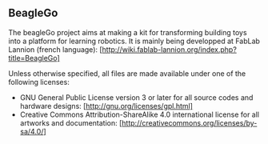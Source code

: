 BeagleGo
--------

The beagleGo project aims at making a kit for transforming building toys into a platform for learning robotics.
It is mainly being developped at FabLab Lannion (french language): [http://wiki.fablab-lannion.org/index.php?title=BeagleGo]

Unless otherwise specified, all files are made available under one of the following licenses:
* GNU General Public License version 3 or later for all source codes and hardware designs: [http://gnu.org/licenses/gpl.html]
* Creative Commons Attribution-ShareAlike 4.0 international license for all artworks and documentation: [http://creativecommons.org/licenses/by-sa/4.0/]
